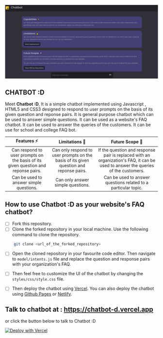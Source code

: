 ![header_image](./styles/imgs/chatbot_screenshot.png)

## CHATBOT :D

Meet **Chatbot :D**, It is a simple chatbot  implemented using Javascript , HTML5 and CSS3 designed to respond to user prompts on the basis of its given question and reponse pairs. It is general purpose chatbot which can be used to answer simple questions. It can be used as a website's FAQ chatbot. It can be used to answer the queries of the customers. It can be use for school and college FAQ bot.

| Features  ⚡ | Limitations 🚧 | Future Scope 🔮 |
| :---: | :---: | :---: |
| Can respond to user prompts on the basis of its given question and reponse pairs. | Can only respond to user prompts on the basis of its given question and reponse pairs. | If the question and response pair is replaced with an organization's FAQ, it can be used to answer the queries of the customers. |
| Can be used to answer simple questions. | Can only answer simple questions. | Can be used to answer questions related to a particular topic. |

## How to use Chatbot :D as your website's FAQ chatbot?

- [ ] Fork this repository.
- [ ] Clone the forked repository in your local machine. Use the following command to clone the repository.

```bash
    git clone <url_of_the_forked_repository>
```
- [ ] Open the cloned repository in your favourite code editor. Then navigate to `model/intents.js` file and replace the question and response pairs with your organization's FAQ.
- [ ] Then feel free to customize the UI of the chatbot by changing the `styles/css/style.css` file.
- [ ] Then deploy the chatbot using [Vercel](https://vercel.com/). You can also deploy the chatbot using [Github Pages](https://pages.github.com/) or [Netlify](https://www.netlify.com/).


## Talk to chatbot at : https://chatbot-d.vercel.app

or click the button below to talk to Chatbot :D 

[![Deploy with Vercel](https://vercel.com/button)](https://chatbot-d.vercel.app/)
